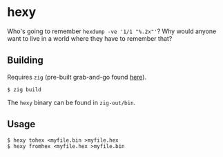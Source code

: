 # hexy
Who's going to remember `hexdump -ve '1/1 "%.2x"'`? Why would anyone want to live in a world where they have to remember that?

## Building
Requires `zig` (pre-built grab-and-go found [here](https://ziglang.org/download/)).
```
$ zig build
```
The `hexy` binary can be found in `zig-out/bin`.

## Usage
```
$ hexy tohex <myfile.bin >myfile.hex
$ hexy fromhex <myfile.hex >myfile.bin
```
